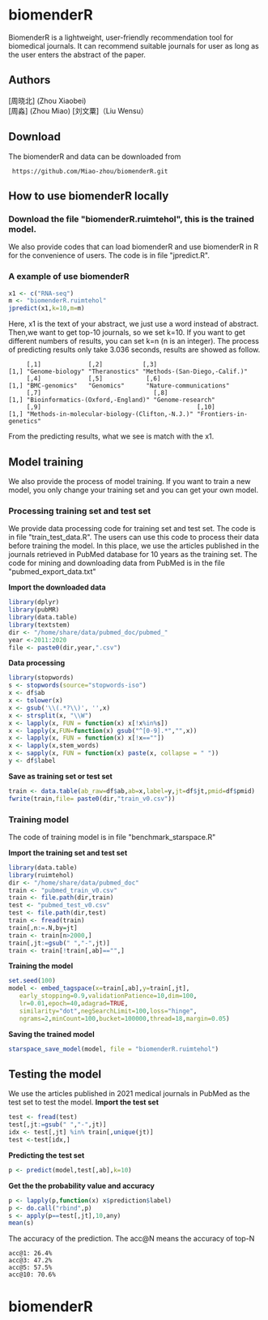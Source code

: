 

biomenderR
==========
BiomenderR is a lightweight, user-friendly recommendation tool for biomedical journals. It can recommend suitable journals for user as long as the user enters the abstract of the paper.
## Authors



[周晓北] (Zhou Xiaobei)  
[周淼]  (Zhou Miao)
[刘文粟]（Liu Wensu）

## Download
The biomenderR and data can be downloaded from
```
 https://github.com/Miao-zhou/biomenderR.git
```



##  How to use biomenderR locally

###  Download the file "biomenderR.ruimtehol", this is the trained model. 
We also provide codes that can load biomenderR and use biomenderR in R for the convenience of users. The code is in file "jpredict.R".

###  A example of use biomenderR
```r
x1 <- c("RNA-seq")
m <- "biomenderR.ruimtehol"
jpredict(x1,k=10,m=m)
```
Here, x1 is the text of your abstract, we just use a word instead of abstract. Then,we want to get top-10 journals, so we set k=10. If you want to get different numbers of results, you can set k=n (n is an integer).  The process of predicting results only take 3.036 seconds, results are showed as follow.

```text
     [,1]             [,2]           [,3]
[1,] "Genome-biology" "Theranostics" "Methods-(San-Diego,-Calif.)"
     [,4]             [,5]            [,6]
[1,] "BMC-genomics"   "Genomics"      "Nature-communications"
     [,7]                               [,8]
[1,] "Bioinformatics-(Oxford,-England)" "Genome-research"
     [,9]                                           [,10]
[1,] "Methods-in-molecular-biology-(Clifton,-N.J.)" "Frontiers-in-genetics"
```
From the predicting results, what we see is match with the x1.


##  Model training
We also provide the process of model training. If you want to train a new model, you only change your training set and you can get your own model.

 ### Processing training set and test set
 
 We provide data processing code for training set and test set. The code is in file "train_test_data.R". The users can use this code to process their data before training the model.   In this place, we use the articles published in the journals retrieved in PubMed database for 10 years as the training set. The code for mining and downloading data from PubMed is in the file "pubmed_export_data.txt"
 
**Import the downloaded data**
```r
library(dplyr)
library(pubMR)
library(data.table)
library(textstem)
dir <- "/home/share/data/pubmed_doc/pubmed_"
year <-2011:2020
file <- paste0(dir,year,".csv")
```
**Data processing**
```r
library(stopwords)
s <- stopwords(source="stopwords-iso")
x <- df$ab
x <- tolower(x)
x <- gsub('\\(.*?\\)', '',x)
x <- strsplit(x, "\\W")
x <- lapply(x, FUN = function(x) x[!x%in%s])
x <- lapply(x,FUN=function(x) gsub("^[0-9].*","",x))
x <- lapply(x, FUN = function(x) x[!x==""])
x <- lapply(x,stem_words)
x <- sapply(x, FUN = function(x) paste(x, collapse = " "))
y <- df$label
```
**Save as training set or test set**
```r
train <- data.table(ab_raw=df$ab,ab=x,label=y,jt=df$jt,pmid=df$pmid)
fwrite(train,file= paste0(dir,"train_v0.csv"))
```

 ### Training model 
 The code of training model is in file "benchmark_starspace.R"
 
**Import the training set and test set** 
```r
library(data.table)
library(ruimtehol)
dir <- "/home/share/data/pubmed_doc"
train <- "pubmed_train_v0.csv"
train <- file.path(dir,train)
test <- "pubmed_test_v0.csv"
test <- file.path(dir,test)
train <- fread(train)
train[,n:=.N,by=jt]
train <- train[n>2000,]
train[,jt:=gsub(" ","-",jt)]
train <- train[!train[,ab]=="",]
```
**Training the model** 
```r
set.seed(100)
model <- embed_tagspace(x=train[,ab],y=train[,jt],
   early_stopping=0.9,validationPatience=10,dim=100,
   lr=0.01,epoch=40,adagrad=TRUE,
   similarity="dot",negSearchLimit=100,loss="hinge",
   ngrams=2,minCount=100,bucket=100000,thread=18,margin=0.05)
```
**Saving the trained model**
```r
starspace_save_model(model, file = "biomenderR.ruimtehol") 
```
##  Testing the model 
We use the articles published in 2021 medical journals in PubMed as the test set to test the model.
**Import the test set**
```r
test <- fread(test)
test[,jt:=gsub(" ","-",jt)]
idx <- test[,jt] %in% train[,unique(jt)]
test <-test[idx,]
```
**Predicting the test set**
```r
p <- predict(model,test[,ab],k=10)
```
**Get the the probability value and accuracy**
```r
p <- lapply(p,function(x) x$prediction$label)
p <- do.call("rbind",p)
s <- apply(p==test[,jt],10,any)
mean(s)
```
The accuracy of the prediction. The acc@N means  the accuracy of top-N
```text
acc@1: 26.4%
acc@3: 47.2%
acc@5: 57.5%
acc@10: 70.6%
```
# biomenderR
